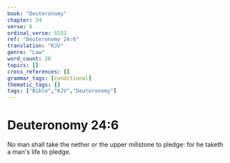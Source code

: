 ```yaml
---
book: "Deuteronomy"
chapter: 24
verse: 6
ordinal_verse: 5532
ref: "Deuteronomy 24:6"
translation: "KJV"
genre: "Law"
word_count: 20
topics: []
cross_references: []
grammar_tags: [conditional]
thematic_tags: []
tags: ["Bible","KJV","Deuteronomy"]
---
```


# Deuteronomy 24:6

No man shall take the nether or the upper millstone to pledge: for he taketh a man's life to pledge.
